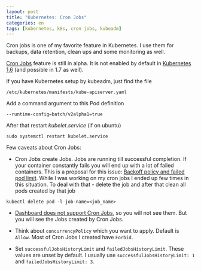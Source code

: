 ```yaml
---
layout: post
title: "Kubernetes: Cron Jobs"
categories: en
tags: [kubernetes, k8s, cron jobs, kubeadm]
---
```


Cron jobs is one of my favorite feature in Kubernetes. I use them for backups,
data retention, clean ups and some monitoring as well.

[Cron Jobs](https://kubernetes.io/docs/concepts/workloads/controllers/cron-jobs/) 
feature is still in alpha. It is not enabled by default in 
[Kubernetes 1.6](https://github.com/kubernetes/kubernetes.github.io/pull/4185)
(and possible in 1.7 as well). 

If you have Kubernetes setup by kubeadm, just find the file

```
/etc/kubernetes/manifests/kube-apiserver.yaml
```

Add a command argument to this Pod definition

```
--runtime-config=batch/v2alpha1=true
```

After that restart *kubelet.service* (if on ubuntu)

```
sudo systemctl restart kubelet.service
```

Few caveats about Cron Jobs:

- Cron Jobs create Jobs. Jobs are running till successful completion. 
If your container constantly fails you will end up with a lot of failed containers.
This is a proposal for this issue:
[Backoff policy and failed pod limit](https://github.com/kubernetes/community/pull/583).
While I was working on my cron jobs I ended up few times in this situation.
To deal with that - delete the job and after that clean all pods created by that 
job

```
kubectl delete pod -l job-name=<job_name>
```

- [Dashboard does not support Cron Jobs](https://github.com/kubernetes/dashboard/issues/1562),
so you will not see them. But you will see the Jobs created by Cron Jobs.

- Think about `concurrencyPolicy` which you want to apply. Default is `Allow`.
Most of Cron Jobs I created have `Forbid`.

- Set `successfulJobsHistoryLimit` and `failedJobsHistoryLimit`. These values are
unset by default. I usually use `successfulJobsHistoryLimit: 1` and `failedJobsHistoryLimit: 3`.

